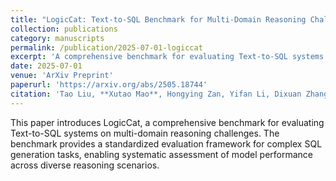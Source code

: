 ```yaml
---
title: "LogicCat: Text-to-SQL Benchmark for Multi-Domain Reasoning Challenges"
collection: publications
category: manuscripts
permalink: /publication/2025-07-01-logiccat
excerpt: 'A comprehensive benchmark for evaluating Text-to-SQL systems on multi-domain reasoning challenges.'
date: 2025-07-01
venue: 'ArXiv Preprint'
paperurl: 'https://arxiv.org/abs/2505.18744'
citation: 'Tao Liu, **Xutao Mao**, Hongying Zan, Yifan Li, Dixuan Zhang, Lulu Kong, Haixin Liu, Jiaming Hou, Aoze Zheng, Rui Li, Yiming Qiao, Zewei Luo, Qi Wang, Zhiqiang Zhang, Jiaxi Li, Supeng Liu, Kunli Zhang, Min Peng (2025). &quot;LogicCat: Text-to-SQL Benchmark for Multi-Domain Reasoning Challenges.&quot; <i>ArXiv Preprint</i>.'
---
```

This paper introduces LogicCat, a comprehensive benchmark for evaluating Text-to-SQL systems on multi-domain reasoning challenges. The benchmark provides a standardized evaluation framework for complex SQL generation tasks, enabling systematic assessment of model performance across diverse reasoning scenarios. 